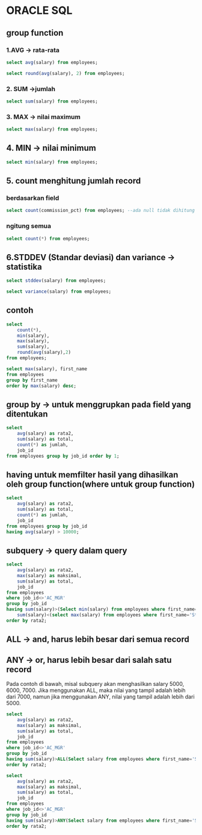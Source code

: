 # ORACLE SQL

## group function
### 1.AVG -> rata-rata
```sql
select avg(salary) from employees;

select round(avg(salary), 2) from employees;
```
### 2. SUM ->jumlah
```sql
select sum(salary) from employees;
```

### 3. MAX -> nilai maximum
```sql
select max(salary) from employees;
```

## 4. MIN -> nilai minimum
```sql
select min(salary) from employees;
```

## 5. count menghitung jumlah record
### berdasarkan field
```sql
select count(commission_pct) from employees; --ada null tidak dihitung
```

### ngitung semua
```sql
select count(*) from employees;
```

## 6.STDDEV (Standar deviasi) dan variance -> statistika
```sql
select stddev(salary) from employees;

select variance(salary) from employees;
```

## contoh
```sql
select
    count(*),
    min(salary),
    max(salary),
    sum(salary),
    round(avg(salary),2)
from employees;

select max(salary), first_name
from employees
group by first_name
order by max(salary) desc;
```

## group by -> untuk menggrupkan pada field yang ditentukan
```sql
select
    avg(salary) as rata2,
    sum(salary) as total,
    count(*) as jumlah, 
    job_id
from employees group by job_id order by 1;
```

## having untuk memfilter hasil yang dihasilkan oleh group function(where untuk group function)
```sql
select
    avg(salary) as rata2,
    sum(salary) as total,
    count(*) as jumlah,
    job_id
from employees group by job_id
having avg(salary) > 10000;
```

## subquery -> query dalam query
```sql
select
    avg(salary) as rata2,
    max(salary) as maksimal,
    sum(salary) as total,
    job_id
from employees
where job_id<>'AC_MGR'
group by job_id
having sum(salary)>(Select min(salary) from employees where first_name='Steven') and 
    sum(salary)<(select max(salary) from employees where first_name='Steven')
order by rata2;
```

## ALL -> and, harus lebih besar dari semua record
## ANY -> or, harus lebih besar dari salah satu record
Pada contoh di bawah, misal subquery akan menghasilkan salary 5000, 6000, 7000.
Jika menggunakan ALL, maka nilai yang tampil adalah lebih dari 7000, namun jika menggunakan ANY, nilai yang tampil adalah lebih dari 5000.
```sql
select
    avg(salary) as rata2,
    max(salary) as maksimal,
    sum(salary) as total,
    job_id
from employees
where job_id<>'AC_MGR'
group by job_id
having sum(salary)>ALL(Select salary from employees where first_name='Steven')
order by rata2;

select
    avg(salary) as rata2,
    max(salary) as maksimal,
    sum(salary) as total,
    job_id
from employees
where job_id<>'AC_MGR'
group by job_id
having sum(salary)>ANY(Select salary from employees where first_name='Steven')
order by rata2;
```